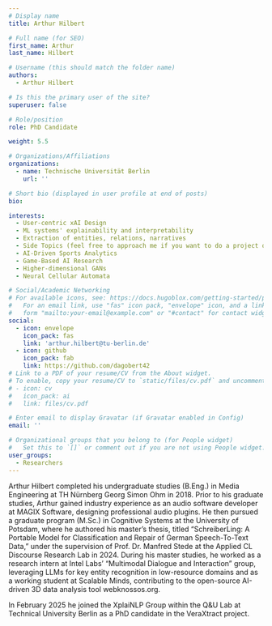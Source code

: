 ```yaml
---
# Display name
title: Arthur Hilbert

# Full name (for SEO)
first_name: Arthur 
last_name: Hilbert

# Username (this should match the folder name)
authors:
  - Arthur Hilbert

# Is this the primary user of the site?
superuser: false

# Role/position
role: PhD Candidate

weight: 5.5

# Organizations/Affiliations
organizations:
  - name: Technische Universität Berlin
    url: ''

# Short bio (displayed in user profile at end of posts)
bio: 

interests:
  - User-centric xAI Design
  - ML systems' explainability and interpretability
  - Extraction of entities, relations, narratives
  - Side Topics (feel free to approach me if you want to do a project on any of the following :)
  - AI-Driven Sports Analytics
  - Game-Based AI Research
  - Higher-dimensional GANs
  - Neural Cellular Automata

# Social/Academic Networking
# For available icons, see: https://docs.hugoblox.com/getting-started/page-builder/#icons
#   For an email link, use "fas" icon pack, "envelope" icon, and a link in the
#   form "mailto:your-email@example.com" or "#contact" for contact widget.
social:
  - icon: envelope
    icon_pack: fas
    link: 'arthur.hilbert@tu-berlin.de'
  - icon: github
    icon_pack: fab
    link: https://github.com/dagobert42
# Link to a PDF of your resume/CV from the About widget.
# To enable, copy your resume/CV to `static/files/cv.pdf` and uncomment the lines below.
# - icon: cv
#   icon_pack: ai
#   link: files/cv.pdf

# Enter email to display Gravatar (if Gravatar enabled in Config)
email: ''

# Organizational groups that you belong to (for People widget)
#   Set this to `[]` or comment out if you are not using People widget.
user_groups:
  - Researchers
---
```

Arthur Hilbert completed his undergraduate studies (B.Eng.) in Media Engineering at TH Nürnberg Georg Simon Ohm in 2018. Prior to his graduate studies, Arthur gained industry experience as an audio software developer at MAGIX Software, designing professional audio plugins. He then pursued a graduate program (M.Sc.) in Cognitive Systems at the University of Potsdam, where he authored his master’s thesis, titled “SchreiberLing: A Portable Model for Classification and Repair of German Speech-To-Text Data,” under the supervision of Prof. Dr. Manfred Stede at the Applied CL Discourse Research Lab in 2024. During his master studies, he worked as a research intern at Intel Labs’ “Multimodal Dialogue and Interaction” group, leveraging LLMs for key entity recognition in low-resource domains and as a working student at Scalable Minds, contributing to the open-source AI-driven 3D data analysis tool webknossos.org.

In February 2025 he joined the XplaiNLP Group within the Q&U Lab at Technical University Berlin as a PhD candidate in the VeraXtract project.
